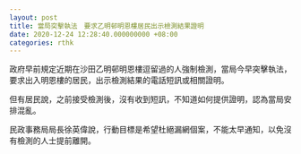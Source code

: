```yaml
---
layout: post
title: 當局突擊執法　要求乙明邨明恩樓居民出示檢測結果證明
date: 2020-12-24 12:28:40.000000000 +08:00
categories: rthk
---
```


政府早前規定近期在沙田乙明邨明恩樓逗留過的人強制檢測，當局今早突擊執法，要求出入明恩樓的居民，出示檢測結果的電話短訊或相關證明。

但有居民說，之前接受檢測後，沒有收到短訊，不知道如何提供證明，認為當局安排混亂。

民政事務局局長徐英偉說，行動目標是希望杜絕漏網個案，不能太早通知，以免沒有檢測的人士提前離開。

